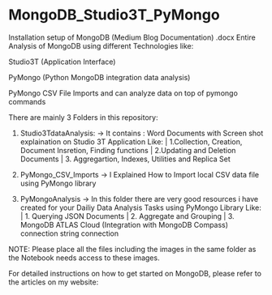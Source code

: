 # MongoDB_Studio3T_PyMongo

Installation setup of MongoDB (Medium Blog Documentation) .docx
Entire Analysis of MongoDB using different Technologies like:

Studio3T (Application Interface)

PyMongo (Python MongoDB integration data analysis)

PyMongo CSV File Imports and can analyze data on top of pymongo commands

There are mainly 3 Folders in this repository:

1. Studio3TdataAnalysis:
-> It contains : Word Documents with Screen shot explaination on Studio 3T Application 
    Like: | 1.Collection, Creation, Document Insretion, Finding functions |
          2.Updating and Deletion Documents |
          3. Aggregartion, Indexes, Utilities and Replica Set
          
          
 2. PyMongo_CSV_Imports
 -> I Explained How to Import local CSV data file using PyMongo library
 
 
 3. PyMongoAnalysis
 -> In this folder there are very good resources i have created for your Dailiy Data Analysis Tasks using PyMongo Library
     Like: | 1. Querying JSON Documents |
           2. Aggregate and Grouping |
           3. MongoDB ATLAS Cloud (Integration with MongoDB Compass) connection string connection
           
           
NOTE: Please place all the files including the images in the same folder as the Notebook needs access to these images.

For detailed instructions on how to get started on MongoDB, please refer to the articles on my website:
